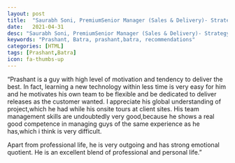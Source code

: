 ```yaml
---
layout: post
title:  "Saurabh Soni, PremiumSenior Manager (Sales & Delivery)- Strategy, Financial Market & Fintech, France"
date:   2021-04-31
desc: "Saurabh Soni, PremiumSenior Manager (Sales & Delivery)- Strategy, Financial Market & Fintech, France"
keywords: "Prashant, Batra, prashant,batra, recommendations"
categories: [HTML]
tags: [Prashant,Batra]
icon: fa-thumbs-up
---
```


“Prashant is a guy with high level of motivation and tendency to deliver the best. In fact, learning a new technology within less time is very easy for him and he motivates his own team to be flexible and be dedicated to deliver releases as the customer wanted. I appreciate his global understanding of project,which he had while his onsite tours at client sites. His team management skills are undoubtedly very good,because he shows a real good competence in managing guys of the same experience as he has,which i think is very difficult.

Apart from professional life, he is very outgoing and has strong emotional quotient. He is an excellent blend of professional and personal life.”
